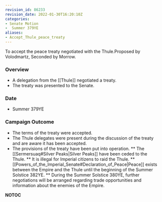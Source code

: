 ```yaml
---
revision_id: 86233
revision_date: 2022-01-30T16:20:10Z
categories:
- Senate Motion
-  Summer 379YE
aliases:
- Accept_Thule_peace_treaty
---
```


To accept the peace treaty negotiated with the Thule.Proposed by Volodmartz, Seconded by Morrow.

### Overview
* A delegation from the [[Thule]] negotiated a treaty.
* The treaty was presented to the Senate.

### Date
* Summer 379YE

### Campaign Outcome
* The terms of the treaty were accepted.
* The Thule delegates were present during the discussion of the treaty and are aware it has been accepted.
* The provisions of the treaty have been put into operation.
** The [[Sermersuaq#Silver Peaks|Silver Peaks]] have been ceded to the Thule.
** It is illegal for Imperial citizens to raid the Thule.
** [[Powers_of_the_Imperial_Senate#Declaration_of_Peace|Peace]] exists between the Empire and the Thule until the beginning of the Summer Solstice 382YE.
** During the Summer Solstice 380YE, further negotiations will be arranged regarding trade opportunities and information about the enemies of the Empire.



__NOTOC__